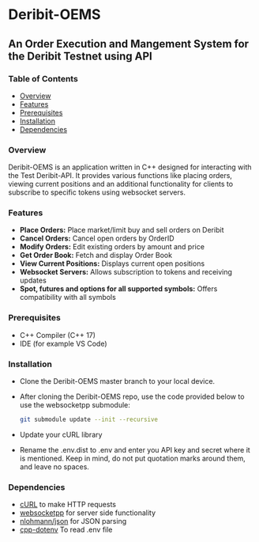 # Deribit-OEMS

## An Order Execution and Mangement System for the Deribit Testnet using API

### Table of Contents

- [Overview](#overview)
- [Features](#features)
- [Prerequisites](#prerequisites)
- [Installation](#installation)
- [Dependencies](#dependencies)

### Overview

Deribit-OEMS is an application written in C++ designed for interacting with the Test Deribit-API. It provides various functions like placing orders, viewing current positions and an additional functionality for clients to subscribe to specific tokens using websocket servers.

### Features

- **Place Orders:** Place market/limit buy and sell orders on Deribit
- **Cancel Orders:** Cancel open orders by OrderID
- **Modify Orders:** Edit existing orders by amount and price
- **Get Order Book:** Fetch and display Order Book
- **View Current Positions:** Displays current open positions
- **Websocket Servers:** Allows subscription to tokens and receiving updates
- **Spot, futures and options for all supported symbols:** Offers compatibility with all symbols

### Prerequisites

- C++ Compiler (C++ 17)
- IDE (for example VS Code)

### Installation

- Clone the Deribit-OEMS master branch to your local device.
- After cloning the Deribit-OEMS repo, use the code provided below to use the websocketpp submodule:

  ```bash
  git submodule update --init --recursive
  ```

- Update your cURL library
- Rename the .env.dist to .env and enter you API key and secret where it is mentioned. Keep in mind, do not put quotation marks around them, and leave no spaces.

### Dependencies

- [cURL](https://curl.se/) to make HTTP requests
- [websocketpp](https://github.com/zaphoyd/websocketpp/tree/1b11fd301531e6df35a6107c1e8665b1e77a2d8e) for server side functionality
- [nlohmann/json](https://github.com/nlohmann/json) for JSON parsing
- [cpp-dotenv](https://github.com/adeharo9/cpp-dotenv) To read .env file
